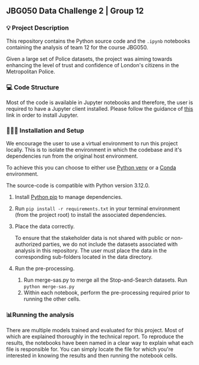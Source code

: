 ## JBG050 Data Challenge 2 | Group 12

### 💡 Project Description
This repository contains the Python source code and the `.ipynb` notebooks containing the analysis of team 12 for the course JBG050.

Given a large set of Police datasets, the project was aiming towards enhancing the level of trust and confidence of London's citizens in the Metropolitan Police.

### 💻 Code Structure
Most of the code is available in Jupyter notebooks and therefore, the user is required to have a Jupyter client installed. 
Please follow the guidance of [this](https://jupyter.org/install) link in order to install Jupyter.

### 👨🏽‍💻 Installation and Setup
We encourage the user to use a virtual environment to run this project locally. This is to isolate the environment in which the codebase and it's dependencies run from the original host environment.

To achieve this you can choose to either use [Python venv](https://docs.python.org/3/library/venv.html) or a [Conda](https://www.anaconda.com/download/) environment.

The source-code is compatible with Python version 3.12.0.

1. Install [Python pip](https://pypi.org/project/pip/) to manage dependencies.
2. Run `pip install -r requirements.txt` in your terminal environment (from the project root) to install the associated dependencies.
3. Place the data correctly.
   
   To ensure that the stakeholder data is not shared with public or non-authorized parties, we do not include the datasets associated with analysis in this repository.
   The user must place the data in the corresponding sub-folders located in the data directory.
4. Run the pre-processing. 
   1. Run merge-sas.py to merge all the Stop-and-Search datasets.
         Run `python merge-sas.py`
   2. Within each notebook, perform the pre-processing required prior to running the other cells.


### 📊Running the analysis
There are multiple models trained and evaluated for this project. Most of which are explained thoroughly in the technical report. To reproduce the results, the notebooks have been named in a clear way to explain what each file
is responsible for. You can simply locate the file for which you're interested in knowing the results and then running the notebook cells.

